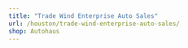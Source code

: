 ```yaml
---
title: "Trade Wind Enterprise Auto Sales"
url: /houston/trade-wind-enterprise-auto-sales/
shop: Autohaus
---
```

